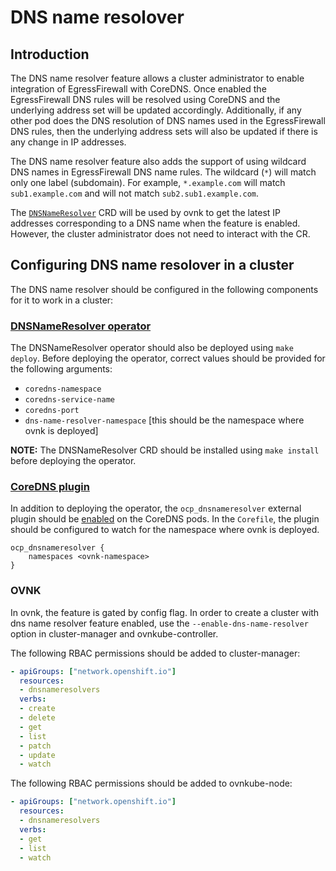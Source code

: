 # DNS name resolover

## Introduction

The DNS name resolver feature allows a cluster administrator to enable integration of
EgressFirewall with CoreDNS. Once enabled the EgressFirewall DNS rules will be resolved
using CoreDNS and the underlying address set will be updated accordingly. Additionally,
if any other pod does the DNS resolution of DNS names used in the EgressFirewall DNS
rules, then the underlying address sets will also be updated if there is any change in
IP addresses.

The DNS name resolver feature also adds the support of using wildcard DNS names in
EgressFirewall DNS name rules. The wildcard (`*`) will match only one label (subdomain).
For example, `*.example.com` will match `sub1.example.com` and will not match
`sub2.sub1.example.com`.

The [`DNSNameResolver`](https://github.com/openshift/api/tree/ef21ee7c3d0590ac431e81059172615e2addbbe3/network/v1alpha1/zz_generated.crd-manifests)
CRD will be used by ovnk to get the latest IP addresses corresponding to a DNS name when
the feature is enabled. However, the cluster administrator does not need to interact with
the CR. 

## Configuring DNS name resolover in a cluster

The DNS name resolver should be configured in the following components for it to work
in a cluster:

### [DNSNameResolver operator](https://github.com/openshift/coredns-ocp-dnsnameresolver/tree/main/operator)

The DNSNameResolver operator should also be deployed using `make deploy`. Before deploying
the operator, correct values should be provided for the following arguments:
- `coredns-namespace`
- `coredns-service-name`
- `coredns-port`
- `dns-name-resolver-namespace` [this should be the namespace where ovnk is deployed]

**NOTE:** The DNSNameResolver CRD should be installed using `make install` before deploying
the operator.

### [CoreDNS plugin](https://github.com/openshift/coredns-ocp-dnsnameresolver)

In addition to deploying the operator, the `ocp_dnsnameresolver` external plugin should be
[enabled](https://coredns.io/2017/07/25/compile-time-enabling-or-disabling-plugins/) on the
CoreDNS pods. In the `Corefile`, the plugin should be configured to watch for the namespace
where ovnk is deployed.

```
ocp_dnsnameresolver {
    namespaces <ovnk-namespace>
}
```

### OVNK

In ovnk, the feature is gated by config flag. In order to create a cluster with dns name
resolver feature enabled, use the `--enable-dns-name-resolver` option in cluster-manager
and ovnkube-controller.

The following RBAC permissions should be added to cluster-manager:

```yaml
- apiGroups: ["network.openshift.io"]
  resources:
  - dnsnameresolvers
  verbs:
  - create
  - delete
  - get
  - list
  - patch
  - update
  - watch
```

The following RBAC permissions should be added to ovnkube-node:

```yaml
- apiGroups: ["network.openshift.io"]
  resources:
  - dnsnameresolvers
  verbs:
  - get
  - list
  - watch
```